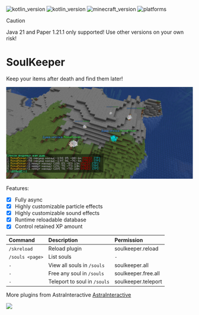 ![kotlin_version](https://img.shields.io/badge/kotlin-2.0.0-blueviolet?style=flat-square)
![kotlin_version](https://img.shields.io/badge/java-21-blueviolet?style=flat-square)
![minecraft_version](https://img.shields.io/badge/minecraft-1.20.1-green?style=flat-square)
![platforms](https://img.shields.io/badge/platform-spigot-blue?style=flat-square)

> [!CAUTION]
> Java 21 and Paper 1.21.1 only supported! Use other versions on your own risk!

# SoulKeeper

Keep your items after death and find them later!

![souls.png](media%2Fsouls.png)

Features:

- [x] Fully async
- [x] Highly customizable particle effects
- [x] Highly customizable sound effects
- [x] Runtime reloadable database
- [x] Control retained XP amount

| Command          | Description                  | Permission          |
|:-----------------|:-----------------------------|:--------------------|
| ️`/skreload`     | Reload plugin                | soulkeeper.reload   |
| ️`/souls <page>` | List souls                   | `-`                 |
| ️`-`             | View all souls in `/souls`   | soulkeeper.all      |
| ️`-`             | Free any soul in `/souls`    | soulkeeper.free.all |
| ️`-`             | Teleport to soul in `/souls` | soulkeeper.teleport |

More plugins from AstraInteractive [AstraInteractive](https://github.com/Astra-Interactive)

<img src="https://bstats.org/signatures/bukkit/SoulKeeper.svg"/>
